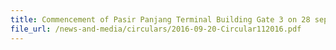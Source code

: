 ```yaml
---
title: Commencement of Pasir Panjang Terminal Building Gate 3 on 28 sep 2016
file_url: /news-and-media/circulars/2016-09-20-Circular112016.pdf
---
```

